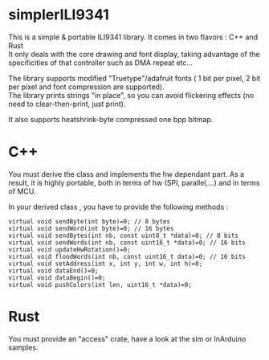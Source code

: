 # simplerILI9341
This is a simple &amp; portable ILI9341 library. It comes in two flavors : C++ and Rust \
It only deals with the core drawing and font display, taking advantage of the specificities of that controller
such as DMA repeat etc...

The library supports modified "Truetype"/adafruit fonts (
1 bit per pixel, 2 bit per pixel and font compression are supported). \
The library prints strings "in place", so you can avoid flickering effects (no need to clear-then-print, just print).

It also supports heatshrink-byte compressed one bpp bitmap.


# C++
You must derive the class and implements the hw dependant part.
As a result, it is highly portable, both in terms of hw (SPI, parallel,...) and in terms of MCU.

In your derived class , you have to provide the following methods :

    virtual void sendByte(int byte)=0; // 8 bytes
    virtual void sendWord(int byte)=0; // 16 bytes
    virtual void sendBytes(int nb, const uint8_t *data)=0; // 8 bits
    virtual void sendWords(int nb, const uint16_t *data)=0; // 16 bits
    virtual void updateHwRotation()=0;
    virtual void floodWords(int nb, const uint16_t data)=0; // 16 bits            
    virtual void setAddress(int x, int y, int w, int h)=0;
    virtual void dataEnd()=0;
    virtual void dataBegin()=0;
    virtual void pushColors(int len, uint16_t *data)=0;

# Rust

You must provide an "access" crate, have a look at the sim or lnArduino samples.


